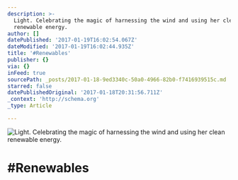 ```yaml
---
description: >-
  Light. Celebrating the magic of harnessing the wind and using her clean
  renewable energy.
author: []
datePublished: '2017-01-19T16:02:54.067Z'
dateModified: '2017-01-19T16:02:44.935Z'
title: '#Renewables'
publisher: {}
via: {}
inFeed: true
sourcePath: _posts/2017-01-18-9ed3340c-50a0-4966-82b0-f7416939515c.md
starred: false
datePublishedOriginal: '2017-01-18T20:31:56.711Z'
_context: 'http://schema.org'
_type: Article

---
```

![Light. Celebrating the magic of harnessing the wind and using her clean renewable energy.](https://the-grid-user-content.s3-us-west-2.amazonaws.com/73eeca46-7081-45bd-b121-83d6ec8bf014.jpg)

# \#Renewables